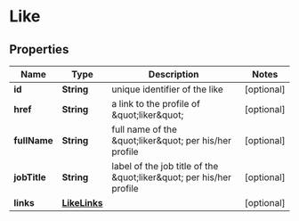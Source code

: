 

# Like


## Properties

| Name | Type | Description | Notes |
|------------ | ------------- | ------------- | -------------|
|**id** | **String** | unique identifier of the like |  [optional] |
|**href** | **String** | a link to the profile of \&quot;liker\&quot; |  [optional] |
|**fullName** | **String** | full name of the \&quot;liker\&quot; per his/her profile |  [optional] |
|**jobTitle** | **String** | label of the job title of the \&quot;liker\&quot; per his/her profile |  [optional] |
|**links** | [**LikeLinks**](LikeLinks.md) |  |  [optional] |



